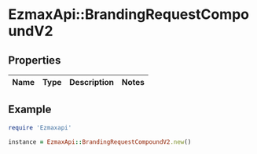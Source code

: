 # EzmaxApi::BrandingRequestCompoundV2

## Properties

| Name | Type | Description | Notes |
| ---- | ---- | ----------- | ----- |

## Example

```ruby
require 'Ezmaxapi'

instance = EzmaxApi::BrandingRequestCompoundV2.new()
```


